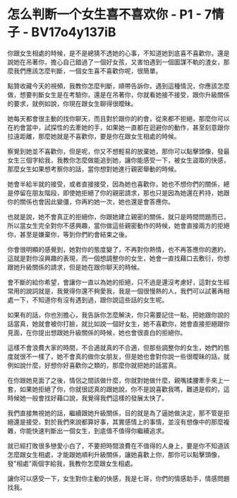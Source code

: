 # 怎么判断一个女生喜不喜欢你 - P1 - 7情子 - BV17o4y137iB

你跟女生相處的時候，是不是總猜不透她的心事，不知道她到底喜不喜歡你，還是說她在吊著你，擔心自己錯過了一個好女孩，又害怕遇到一個圖謀不軌的渣女，那麼我們應該怎麼判斷，一個女生喜不喜歡你呢，很簡單。

點贊收藏今天的視頻，我教你怎麼判斷，順帶告訴你，遇到這種情況，你應該怎麼做，想要判斷女生是在考驗你，還是在吊著你，你就看她接不接受，跟你升級關係的要求，就例如說，你現在跟女生聊得很曖昧。

她每天都會很主動的找你聊天，而且對於跟你的約會，從來都不拒絕，那麼你可以在約會當中，試探性的去牽她的手，如果她一直都在迴避你的動作，甚至刻意跟你拉遠距離，那麼她就是不喜歡你，要是你在跟女生相處的時候。

察覺到她並不喜歡你，但是呢，你又不想輕易的放棄她，那你可以點擊頭像，發最女生三個字給我，我教你怎麼做能追到她，讓你能感受一下，被女生盜取的快感，那麼女生如果想考察你的話，當你想對她進行親密舉動的時候。

她會半給半就的接受，或者直接接受，因為她也喜歡你，她也不想你們的關係，總是停留在朋友階段，即使她拒絕了你的親密請求，那也只是因為她還在矜持，她跟你的關係也會因此變僵，你再約她一次，她也還是會答應你。

也就是說，她不會真正的拒絕你，你跟她建立親密的關係，就只是時間問題而已，所以當女生完全對你不感興趣，當你做這些親密動作的時候，她會直接兩方的拒絕你，甚至是嫌棄你，等到你們約會結束之後。

你會很明顯的感覺到，她對你的態度變了，不再對你熱情，也不再答應你的邀約，這就是對你沒興趣的表現，而一個想調整你的女生，她會一直找藉口去敷衍，你想跟她升級關係的請求，但是她在跟你聊天的時候。

會不斷的給你希望，會讓你一直以為她的拒絕，只不過是還沒考慮好，這對女生經常用的說詞就是，我覺得你還不夠愛我，我是一個很慢熱的人，我們可以試著再相處一下，不知道你有沒有遇到過，跟你說這些話的女生呢。

如果有的話，你也別擔心，我告訴你怎麼解決，你只需要記住一點，把她跟你說的話當真，她就會被你打臉，就比如說一個好女生，她不喜歡你，她會直接拒絕跟你見面，在你提出想跟她升級關係的時候，她也會很直白的拒絕你。

這樣不會浪費大家的時間，不合適就真的不合適，但那些調整你的女生，她們的態度就很不一樣了，她不會真的做你女朋友，但是她也會對你說一些很曖昧的話，就例如說什麼，好想你好喜歡你之類的，那麼你就把她的話當真。

在你跟她見面了之後，情侶之間該做什麼，你就對她做什麼，親嘴揉腰牽手來上一套，如果她拒絕了你，你就很認真的跟她說，你不是說喜歡我嗎，難道是假的，這時候她一般會找好藉口說，我覺得我們這樣的發展太快了。

我們直接無視她的話，繼續跟她升級關係，目的就是為了逼她做決定，那不管是拒絕還是接受，對於我們來說都算好事，其實感情上的事情，並沒有想像中的那麼複雜，你能快速判斷出一個女生，到底值不值得你繼續追求。

就已經打敗很多戀愛小白了，不要把時間浪費在不值得的人身上，要是你不知道該怎麼跟女生相處，才能跟她順利升級關係，讓她喜歡上你，那你可以點擊頭像，發"相處"兩個字給我，我教你怎麼跟女生相處。

讓你可以感受一下，女生對你主動的快感，我是七哥，你們的情感助手，情感問題找我。